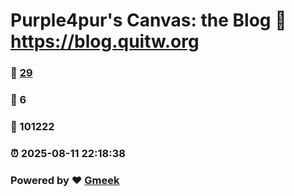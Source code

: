 # Purple4pur's Canvas: the Blog :link: https://blog.quitw.org 
### :page_facing_up: [29](https://blog.quitw.org/tag.html) 
### :speech_balloon: 6 
### :hibiscus: 101222 
### :alarm_clock: 2025-08-11 22:18:38 
### Powered by :heart: [Gmeek](https://github.com/Meekdai/Gmeek)
